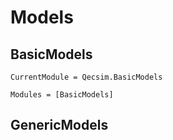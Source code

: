 # Models

## BasicModels
```@meta
CurrentModule = Qecsim.BasicModels
```
```@autodocs
Modules = [BasicModels]
```

## GenericModels
